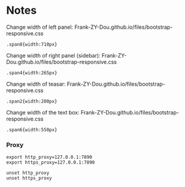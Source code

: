 # Notes

Change width of left panel: Frank-ZY-Dou.github.io/files/bootstrap-responsive.css

```angular2html
.span8{width:710px}
```

Change width of right panel (sidebar): Frank-ZY-Dou.github.io/files/bootstrap-responsive.css
```angular2html
.span4{width:265px}
```

Change width of teasar: Frank-ZY-Dou.github.io/files/bootstrap-responsive.css
```angular2html
.span2{width:200px}
```

Change width of the text box: Frank-ZY-Dou.github.io/files/bootstrap-responsive.css
```angular2html
.span6{width:550px}
```
### Proxy

```
export http_proxy=127.0.0.1:7890
export https_proxy=127.0.0.1:7890
```
```angular2html
unset http_proxy
unset https_proxy
```